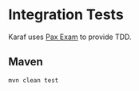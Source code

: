 # Integration Tests
Karaf uses [Pax Exam](https://ops4j1.jira.com/wiki/display/PAXEXAM4/Pax+Exam) to provide TDD.

## Maven
`mvn clean test`

